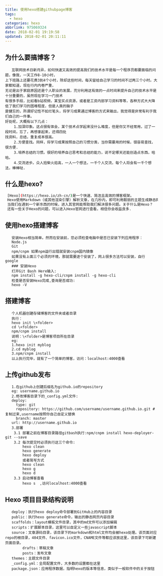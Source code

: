 ```yaml
---
title: 使用hexo搭建githubpage博客
tags:
  - hexo
categories: hexo
abbrlink: 975069324
date: 2018-02-01 19:19:58
updated: 2018-02-01 20:11:11
---
```

## 为什么要搞博客？
       互联网技术日新月异，如何快速又高效的提高我们的技术水平是每一个程序员都要面临的问题，像我，一天工作8-10小时，
    上下班路上还要花费3到4个小时，除却这些时间，每天留给自己学习的时间不过两三个小时。大家都知道，现在行内内卷严重，
    无论是出于家庭原因还是个人职业的发展，充分利用这有效的一点时间来提升自己的技术水平是十分重要的，虽然现在学习一门技术
    有很多手段，比如看b站视频，某宝买点资源，或者是工资内部学习资料等等，各种方式大大降低了我们学习的困难程度，但是人类的脑子
    是健忘的，所谓好记性不如烂笔头，将学习成果通过博客的方式来输出，我觉得是非常有利于我们自己的一件事。
    好处呢，大概有以下几点：
        1.加深印象。这点很有体会，某个技术点学起来没什么难度，但是你又不经常用，过了一段时间，忘了，再想拿起来，还得四处
    找资料，总结，重复成本很高。
        2.方便查找。同样，将学习成果按照自己的习惯分类，当你需要用的时候，很容易查找，很方便.
        3.培养总结的习惯。很好的培养自己思考和总结的能力，说不定哪天还能创造点东西，哈哈。
        4.交流进步。众人拾柴火焰高，一人一个想法，一千个人交流，每个人将会有一千个想法，棒棒哒.
## 什么是hexo?
``` bash
 [Hexo](https://hexo.io/zh-cn/)是一个快速、简洁且高效的博客框架。
 Hexo使用Markdown（或其他渲染引擎）解析文章，在几秒内，即可利用靓丽的主题生成静态网页。
 当我们在遇到一个新东西的时候，进入其官网能帮助我们解决很多问题。关于什么是Hexo？
 还有一些关于Hexo的问题，可以进入Hexo官网进行查看，相信你会收益良多.
 ```
 ## 使用hexo搭建博客
       安装Hexo相当简单。然而在安装前，您必须检查电脑中是否已安装下列应用程序：
       Node.js
       Git
       npm/cnpm 如果npm运行出错就安装cnpm国内镜像
       如果没有上面三个必须的环境，那就需要逐个安装了，网上很多方法可以安装，自行google
       ### 安装Hexo
       打开Git Bash Here输入:
       npm install -g hexo-cli/cnpm install -g hexo-cli
       检查是否安装Hexo完成,查询是否成功:
       hexo -V
## 搭建博客
       个人机器创建存储博客的文件夹或者目录
       执行：
       hexo init \<folder>
       cd \<folder>
       npm/cnpm install
       说明：\<folder>是博客项目所在目录
       eg: 
       1.hexo init myblog
       2.cd myblog
       3.npm/cnpm install
       以上执行完毕，就有了一个简单的博客，访问：localhost:4000查看
## 上传github发布
       1.在github上创建后缀名为github.io的repository
       eg: username.github.io
       2.修改博客目录下的_config.yml文件:
       deploy:
         type: git
         repository: https://github.com/username/username.github.io.git #复制过来,username按照你自己自定义替换
         branch: master
       url: http://username.github.io
       3.部署
        3.1 部署之前在博客目录路径gitbash执行:npm/cnpm install hexo-deployer-git --save
        3.2 每次提交时必须执行这三个命令:
            hexo clean
            hexo generate
            hexo deploy
            或者简写方式
            hexo clean
            hexo g
            hexo d
        3.3 启动博客查看
            hexo s  ,访问localhost:4000查看
## Hexo 项目目录结构说明
       deploy：执行hexo deploy命令部署到GitHub上的内容目录
       public：执行hexo generate命令，输出的静态网页内容目录
       scaffolds：layout模板文件目录，其中的md文件可以添加编辑
       scripts：扩展脚本目录，这里可以自定义一些javascript脚本
       source：文章源码目录，该目录下的markdown和html文件均会被hexo处理。该页面对应repo的根目录，404文件、favicon.ico文件，CNAME文件等都应该放这里，该目录下可新建页面目录。
            drafts：草稿文章
            posts：发布文章
       themes：主题文件目录
       _config.yml：全局配置文件，大多数的设置都在这里
       package.json：应用程序数据，指明hexo的版本等信息，类似于一般软件中的关于按钮
   
   